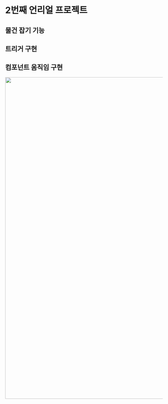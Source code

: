 <h1> 2번째 언리얼 프로젝트 </h1>

<h2>물건 잡기 기능</h2>
<h2>트리거 구현</h2>
<h2>컴포넌트 움직임 구현</h2>

<img width="1028" alt="game" src="https://github.com/user-attachments/assets/ce91ff97-6320-44ab-aa03-be9800efcbf3" style ="text-align:center"/>

